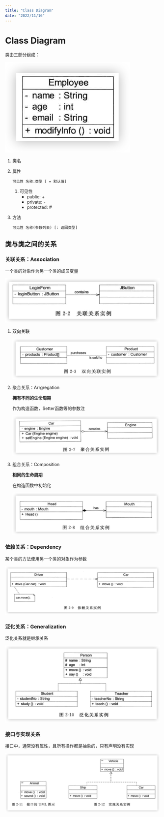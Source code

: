 ```yaml
---
title: "Class Diagram"
date: "2022/11/16"
---
```




# Class Diagram

类由三部分组成：

![](/posts/UML/diagram/class_diagram/fig.png)

1. 类名

2. 属性
    ```code
    可见性 名称:类型 [ = 默认值]
    ```

    1. 可见性
       - public: +
       - private: -
       - protected: #

3. 方法
    ```code
    可见性 名称(参数列表) [: 返回类型]
    ```
    

## 类与类之间的关系

### 关联关系：Association

一个类的对象作为另一个类的成员变量

![](/posts/UML/diagram/class_diagram/association.png)

1. 双向关联

   ![](/posts/UML/diagram/class_diagram/bidir_asso.png)

2. 聚合关系：Arrgregation

   **拥有不同的生命周期**

   作为构造函数，Setter函数等的参数注

   ![](/posts/UML/diagram/class_diagram/aggregation.png)

3. 组合关系：Composition

   **相同的生命周期**

   在构造函数中初始化

   ![](/posts/UML/diagram/class_diagram/composition.png)

### 依赖关系：Dependency

某个类的方法使用另一个类的对象作为参数

![](/posts/UML/diagram/class_diagram/dependency.png)

### 泛化关系：Generalization

泛化关系就是继承关系

![](/posts/UML/diagram/class_diagram/generalization.png)

### 接口与实现关系

接口中，通常没有属性，且所有操作都是抽象的，只有声明没有实现

![](/posts/UML/diagram/class_diagram/interface.png)
